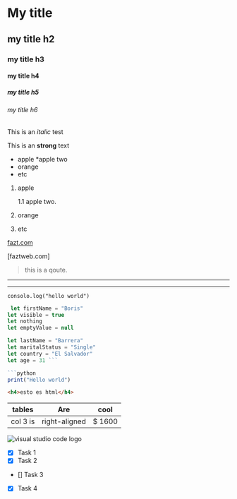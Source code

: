 
<!--Heading-->
# My title 
## my title h2
### my title h3
#### my title h4
##### my title h5
###### my title h6

<!--Italic-->
This is an *italic* test
<!--strong-->
This is an **strong** text

* apple
    *apple two
* orange
* etc

1. apple

    1.1 apple two.
2. orange
3. etc

[fazt.com](htpps://faztweb.com)

[faztweb.com]

> this is a qoute.

---

___

`consolo.log("hello world")`



```javascript
 let firstName = "Boris"
let visible = true
let nothing
let emptyValue = null

let lastName = "Barrera"
let maritalStatus = "Single"
let country = "El Salvador"
let age = 31 ```

```python
print("Hello world")

```

```html
<h4>esto es html</h4>
```
| tables    |Are    |cool   |
| ----------| ------| ------|
| col 3 is  | right-aligned | $ 1600    | 

![visual studio code logo](https://cdn.icon-icons.com/icons2/2107/PNG/512/file_type_vscode_icon_130084.png "Visual studio code logo ")

<!--Github Mardonw-->

* [x] Task 1
* [x] Task 2
* [] Task 3
* [x] Task 4

